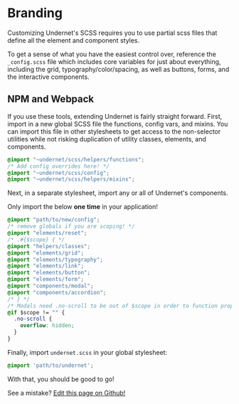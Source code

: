 # Branding

Customizing Undernet's SCSS requires you to use partial scss files that define all the element and component styles.

To get a sense of what you have the easiest control over, reference the `_config.scss` file which includes core variables for just about everything, including the grid, typography/color/spacing, as well as buttons, forms, and the interactive components.

## NPM and Webpack

If you use these tools, extending Undernet is fairly straight forward. First, import in a new global SCSS file the functions, config vars, and mixins. You can import this file in other stylesheets to get access to the non-selector utilities while not risking duplication of utility classes, elements, and components.

```css
@import "~undernet/scss/helpers/functions";
/* Add config overrides here! */
@import "~undernet/scss/config";
@import "~undernet/scss/helpers/mixins";
```

Next, in a separate stylesheet, import any or all of Undernet's components.

Only import the below **one time** in your application!

```css
@import "path/to/new/config";
/* remove globals if you are scoping! */
@import "elements/reset";
/* .#{$scope} { */
@import "helpers/classes";
@import "elements/grid";
@import "elements/typography";
@import "elements/link";
@import "elements/button";
@import "elements/form";
@import "components/modal";
@import "components/accordion";
/* } */
/* Modals need .no-scroll to be out of $scope in order to function properly. */
@if $scope != "" {
  .no-scroll {
    overflow: hidden;
  }
}
```

Finally, import `undernet.scss` in your global stylesheet:

```css
@import 'path/to/undernet';
```

With that, you should be good to go!

See a mistake? [Edit this page on Github!](https://www.github.com/geotrev/undernet/wiki/branding)
